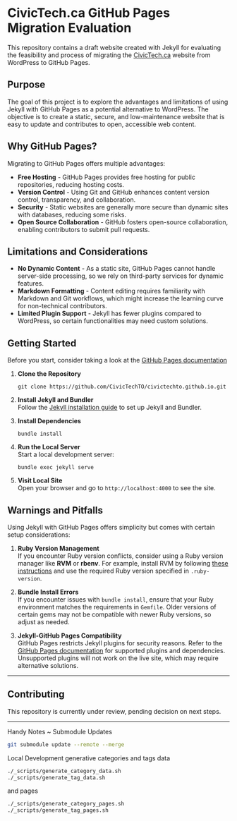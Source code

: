 # CivicTech.ca GitHub Pages Migration Evaluation

This repository contains a draft website created with Jekyll for evaluating the feasibility and process of migrating the [CivicTech.ca](https://civictech.ca) website from WordPress to GitHub Pages.

## Purpose

The goal of this project is to explore the advantages and limitations of using Jekyll with GitHub Pages as a potential alternative to WordPress. The objective is to create a static, secure, and low-maintenance website that is easy to update and contributes to open, accessible web content.

## Why GitHub Pages?

Migrating to GitHub Pages offers multiple advantages:

- **Free Hosting** - GitHub Pages provides free hosting for public repositories, reducing hosting costs.
- **Version Control** - Using Git and GitHub enhances content version control, transparency, and collaboration.
- **Security** - Static websites are generally more secure than dynamic sites with databases, reducing some risks.
- **Open Source Collaboration** - GitHub fosters open-source collaboration, enabling contributors to submit pull requests.

## Limitations and Considerations

- **No Dynamic Content** - As a static site, GitHub Pages cannot handle server-side processing, so we rely on third-party services for dynamic features.
- **Markdown Formatting** - Content editing requires familiarity with Markdown and Git workflows, which might increase the learning curve for non-technical contributors.
- **Limited Plugin Support** - Jekyll has fewer plugins compared to WordPress, so certain functionalities may need custom solutions.

## Getting Started

Before you start, consider taking a look at the [GitHub Pages documentation](https://docs.github.com/en/pages)

1. **Clone the Repository**
   ```
   git clone https://github.com/CivicTechTO/civictechto.github.io.git
   ```
2. **Install Jekyll and Bundler**  
   Follow the [Jekyll installation guide](https://jekyllrb.com/docs/installation/) to set up Jekyll and Bundler.

3. **Install Dependencies**

   ```
   bundle install
   ```

4. **Run the Local Server**  
   Start a local development server:
   ```
   bundle exec jekyll serve
   ```
5. **Visit Local Site**  
   Open your browser and go to `http://localhost:4000` to see the site.

## Warnings and Pitfalls

Using Jekyll with GitHub Pages offers simplicity but comes with certain setup considerations:

1. **Ruby Version Management**  
   If you encounter Ruby version conflicts, consider using a Ruby version manager like **RVM** or **rbenv**. For example, install RVM by following [these instructions](https://rvm.io/rvm/install) and use the required Ruby version specified in `.ruby-version`.

2. **Bundle Install Errors**  
   If you encounter issues with `bundle install`, ensure that your Ruby environment matches the requirements in `Gemfile`. Older versions of certain gems may not be compatible with newer Ruby versions, so adjust as needed.

3. **Jekyll-GitHub Pages Compatibility**  
   GitHub Pages restricts Jekyll plugins for security reasons. Refer to the [GitHub Pages documentation](https://pages.github.com/versions/) for supported plugins and dependencies. Unsupported plugins will not work on the live site, which may require alternative solutions.

---

## Contributing

This repository is currently under review, pending decision on next steps.

---

Handy Notes ~ Submodule Updates

```zsh
git submodule update --remote --merge
```


Local Development generative categories and tags data
```zsh
./_scripts/generate_category_data.sh
./_scripts/generate_tag_data.sh
```

and pages
```zsh
./_scripts/generate_category_pages.sh
./_scripts/generate_tag_pages.sh
```